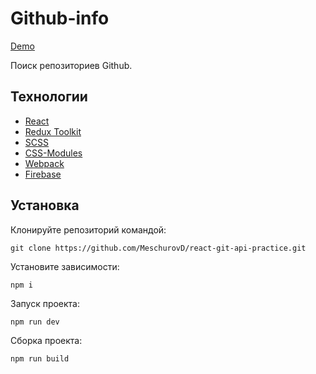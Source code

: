 # Github-info
[Demo](https://meschurovd.github.io/react-git-api-practice/)

Поиск репозиториев Github.

## Технологии

- [React](https://github.com/facebook/react)
- [Redux Toolkit](https://github.com/reduxjs/redux-toolkit)
- [SCSS](https://sass-scss.ru/)
- [CSS-Modules](https://github.com/css-modules/css-modules)
- [Webpack](https://github.com/webpack/webpack)
- [Firebase](https://firebase.google.com/) 




## Установка

Клонируйте репозиторий командой:
```
git clone https://github.com/MeschurovD/react-git-api-practice.git
```

Установите зависимости:

```
npm i
```

Запуск проекта:

```
npm run dev
```

Сборка проекта:

```
npm run build
```
